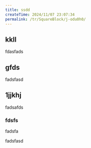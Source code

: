 ```yaml
---
title: ssdd
createTime: 2024/11/07 23:07:34
permalink: /tr/SquareBlock/j-odu0h0/
---
```


## kkll
fdasfads

## gfds
fadsfasd

## 1jjkhj
fadsafds

### fdsfs 
fadsfa


fadsfasd
